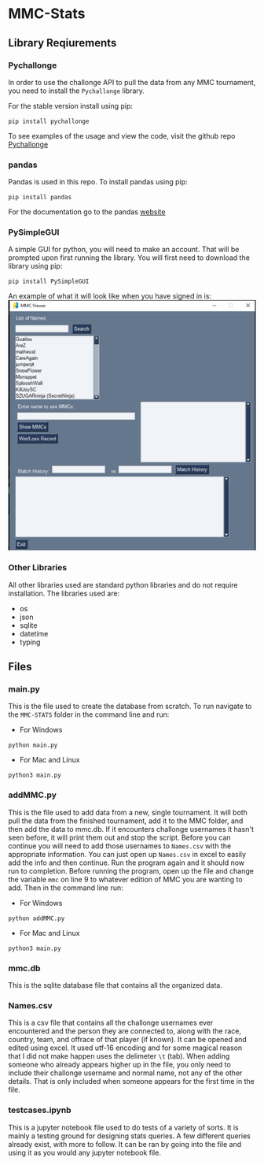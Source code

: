 # MMC-Stats

## Library Reqiurements

### Pychallonge
In order to use the challonge API to pull the data from any MMC tournament, you need to install the `Pychallonge` library.

For the stable version install using pip:
```
pip install pychallonge
```

To see examples of the usage and view the code, visit the github repo [Pychallonge](https://github.com/ZEDGR/pychallonge)

### pandas 
Pandas is used in this repo. To install pandas using pip:
```
pip install pandas
```

For the documentation go to the pandas [website](https://pandas.pydata.org/docs/)

### PySimpleGUI
A simple GUI for python, you will need to make an account. That will be prompted upon first running the library. You will first need to download the library using pip:
```
pip install PySimpleGUI
```
An example of what it will look like when you have signed in is:
![PySimpleGUI Example](pyGUI.png)

### Other Libraries
All other libraries used are standard python libraries and do not require installation. The libraries used are:
- os
- json
- sqlite
- datetime
- typing

## Files

### main.py
This is the file used to create the database from scratch.
To run navigate to the `MMC-STATS` folder in the command line and run:
- For Windows
```
python main.py
```
- For Mac and Linux
```
python3 main.py
```

### addMMC.py
This is the file used to add data from a new, single tournament. 
It will both pull the data from the finished tournament, add it to the MMC folder, and then add the data to mmc.db.
If it encounters challonge usernames it hasn't seen before, it will print them out and stop the script.
Before you can continue you will need to add those usernames to `Names.csv` with the appropriate information.
You can just open up `Names.csv` in excel to easily add the info and then continue.
Run the program again and it should now run to completion.
Before running the program, open up the file and change the variable `mmc` on line 9 to whatever edition of MMC you are wanting to add.
Then in the command line run:
- For Windows
```
python addMMC.py
```
- For Mac and Linux
```
python3 main.py
```

### mmc.db
This is the sqlite database file that contains all the organized data.

### Names.csv
This is a csv file that contains all the challonge usernames ever encountered and the person they are connected to, along with the race, country, team, and offrace of that player (if known).
It can be opened and edited using excel.
It used utf-16 encoding and for some magical reason that I did not make happen uses the delimeter `\t` (tab).
When adding someone who already appears higher up in the file, you only need to include their challonge username and normal name, not any of the other details.
That is only included when someone appears for the first time in the file.

### testcases.ipynb
This is a jupyter notebook file used to do tests of a variety of sorts.
It is mainly a testing ground for designing stats queries.
A few different queries already exist, with more to follow.
It can be ran by going into the file and using it as you would any jupyter notebook file.
